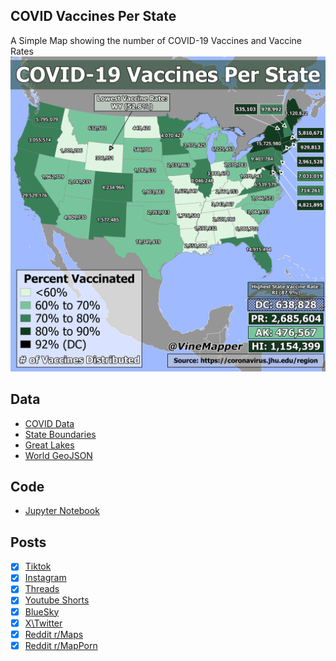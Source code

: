 ## COVID Vaccines Per State
A Simple Map showing the number of COVID-19 Vaccines and Vaccine Rates
![Map](COVID_Vaccine_Rates_Per_State.png)

## Data
* [COVID Data](https://coronavirus.jhu.edu/region)
* [State Boundaries](https://www.census.gov/geographies/mapping-files/time-series/geo/carto-boundary-file.html)
* [Great Lakes](https://usicecenter.gov/Products/GreatLakesData)
* [World GeoJSON](https://public.opendatasoft.com/explore/dataset/world-administrative-boundaries/export/?flg=en-us)


## Code
* [Jupyter Notebook](FormatData.ipynb)

## Posts
- [x] [Tiktok](https://www.tiktok.com/@vinemapper/video/7446929024783306026)
- [x] [Instagram](https://www.instagram.com/p/DD46Mj8vlZb/)
- [x] [Threads](https://www.threads.net/@vinemapper/post/DD46NI3v5Lp)
- [x] [Youtube Shorts](https://youtube.com/shorts/hFxn0aTL4kI)
- [x] [BlueSky](https://bsky.app/profile/vinemapper.bsky.social/post/3ldvx6hc33222)
- [x] [X\Twitter](https://x.com/VineMapper/status/1870885444738830659)
- [x] [Reddit r/Maps](https://www.reddit.com/r/Maps/comments/1hk3c7u/vaccines_distributed_per_state_2023/)
- [x] [Reddit r/MapPorn](https://www.reddit.com/r/MapPorn/comments/1hk3byq/vaccines_distributed_per_state_2023/)
